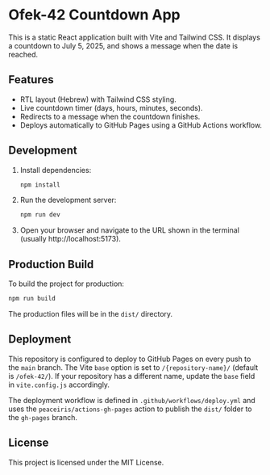 # Ofek-42 Countdown App

This is a static React application built with Vite and Tailwind CSS. It displays a countdown to July 5, 2025, and shows a message when the date is reached.

## Features

- RTL layout (Hebrew) with Tailwind CSS styling.
- Live countdown timer (days, hours, minutes, seconds).
- Redirects to a message when the countdown finishes.
- Deploys automatically to GitHub Pages using a GitHub Actions workflow.

## Development

1. Install dependencies:
   ```bash
   npm install
   ```

2. Run the development server:
   ```bash
   npm run dev
   ```

3. Open your browser and navigate to the URL shown in the terminal (usually http://localhost:5173).

## Production Build

To build the project for production:
```bash
npm run build
```

The production files will be in the `dist/` directory.

## Deployment

This repository is configured to deploy to GitHub Pages on every push to the `main` branch. The Vite `base` option is set to `/{repository-name}/` (default is `/ofek-42/`). If your repository has a different name, update the `base` field in `vite.config.js` accordingly.

The deployment workflow is defined in `.github/workflows/deploy.yml` and uses the `peaceiris/actions-gh-pages` action to publish the `dist/` folder to the `gh-pages` branch.

## License

This project is licensed under the MIT License.
